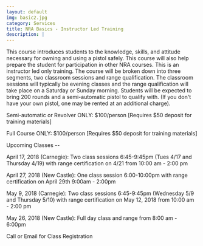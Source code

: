 ```yaml
---
layout: default
img: basic2.jpg
category: Services
title: NRA Basics - Instructor Led Training
description: |
---
```

This course introduces students to the knowledge, skills, and attitude necessary for owning and using a pistol safely. This course will also help prepare the student for participation in other NRA courses. This is an instructor led only training. The course will be broken down into three segments, two classroom sessions and range qualification.  The classroom sessions will typically be evening classes and the range qualification will take place on a Saturday or Sunday morning.  Students will be expected to bring 200 rounds and a semi-automatic pistol to qualify with. (If you don't have your own pistol, one may be rented at an additional charge).  

     
Semi-automatic or Revolver ONLY: $100/person [Requires $50 deposit for training materials]

Full Course ONLY:  $100/person  [Requires $50 deposit for training materials]



Upcoming Classes -- 

April 17, 2018 (Carnegie): Two class sessions 6:45-9:45pm (Tues 4/17 and Thursday 4/19) with 
range certification on 4/21 from 10:00 am - 2:00 pm  

April 27, 2018 (New Castle): One class session 6:00-10:00pm with range certification on April 29th 9:00am - 2:00pm

May 9, 2018 (Carnegie):  Two class sessions 6:45-9:45pm (Wednesday 5/9 and Thursday 5/10) with range certification on May 12, 2018 from 10:00 am - 2:00 pm

May 26, 2018 (New Castle):  Full day class and range from 8:00 am - 6:00pm


Call or Email for Class Registration
